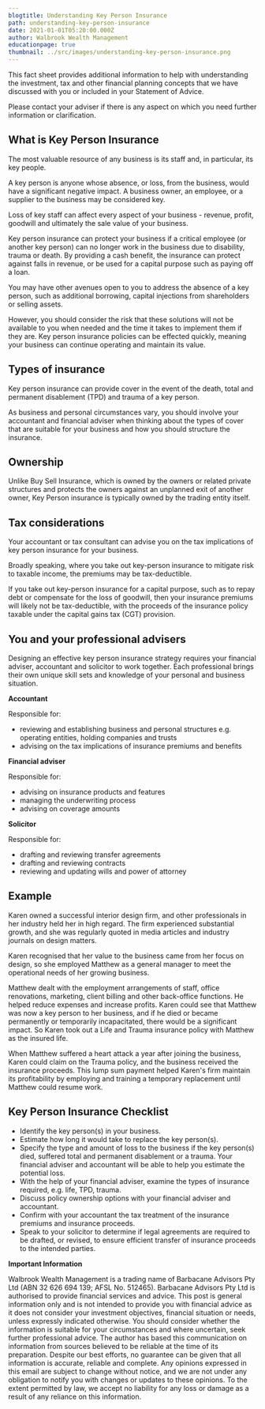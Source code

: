 ```yaml
---
blogtitle: Understanding Key Person Insurance
path: understanding-key-person-insurance
date: 2021-01-01T05:20:00.000Z
author: Walbrook Wealth Management
educationpage: true
thumbnail: ../src/images/understanding-key-person-insurance.png
---
```

This fact sheet provides additional information to help with understanding the investment, tax and other financial planning concepts that we have discussed with you or included in your Statement of Advice.

Please contact your adviser if there is any aspect on which you need further information or clarification.

## What is Key Person Insurance

The most valuable resource of any business is its staff and, in particular, its key people.

A key person is anyone whose absence, or loss, from the business, would have a significant negative impact. A business owner, an employee, or a supplier to the business may be considered key.

Loss of key staff can affect every aspect of your business - revenue, profit, goodwill and ultimately the sale value of your business.

Key person insurance can protect your business if a critical employee (or another key person) can no longer work in the business due to disability, trauma or death.  By providing a cash benefit, the insurance can protect against falls in revenue, or be used for a capital purpose such as paying off a loan.

You may have other avenues open to you to address the absence of a key person, such as additional borrowing, capital injections from shareholders or selling assets.

However, you should consider the risk that these solutions will not be available to you when needed and the time it takes to implement them if they are. Key person insurance policies can be effected quickly, meaning your business can continue operating and maintain its value.

## Types of insurance

Key person insurance can provide cover in the event of the death, total and permanent disablement (TPD) and trauma of a key person.  

As business and personal circumstances vary, you should involve your accountant and financial adviser when thinking about the types of cover that are suitable for your business and how you should structure the insurance.

## Ownership

Unlike Buy Sell Insurance, which is owned by the owners or related private structures and protects the owners against an unplanned exit of another owner, Key Person insurance is typically owned by the trading entity itself.

## Tax considerations

Your accountant or tax consultant can advise you on the tax implications of key person insurance for your business.

Broadly speaking, where you take out key-person insurance to mitigate risk to taxable income, the premiums may be tax-deductible.

If you take out key-person insurance for a capital purpose, such as to repay debt or compensate for the loss of goodwill, then your insurance premiums will likely not be tax-deductible, with the proceeds of the insurance policy taxable under the capital gains tax (CGT) provision.

## You and your professional advisers

Designing an effective key person insurance strategy requires your financial adviser, accountant and solicitor to work together. Each professional brings their own unique skill sets and knowledge of your personal and business situation.

**Accountant**

Responsible for:

* reviewing and establishing business and personal structures e.g. operating entities, holding companies and trusts
* advising on the tax implications of insurance premiums and benefits

**Financial adviser**

Responsible for:

* advising on insurance products and features
* managing the underwriting process
* advising on coverage amounts

**Solicitor**

Responsible for:

* drafting and reviewing transfer agreements
* drafting and reviewing contracts
* reviewing and updating wills and power of attorney

## Example

Karen owned a successful interior design firm, and other professionals in her industry held her in high regard. The firm experienced substantial growth, and she was regularly quoted in media articles and industry journals on design matters.

Karen recognised that her value to the business came from her focus on design, so she employed Matthew as a general manager to meet the operational needs of her growing business.

Matthew dealt with the employment arrangements of staff, office renovations, marketing, client billing and other back-office functions. He helped reduce expenses and increase profits. Karen could see that Matthew was now a key person to her business, and if he died or became permanently or temporarily incapacitated, there would be a significant impact. So Karen took out a Life and Trauma insurance policy with Matthew as the insured life.

When Matthew suffered a heart attack a year after joining the business, Karen could claim on the Trauma policy, and the business received the insurance proceeds. This lump sum payment helped Karen's firm maintain its profitability by employing and training a temporary replacement until Matthew could resume work.

## Key Person Insurance Checklist

* Identify the key person(s) in your business.
* Estimate how long it would take to replace the key person(s).
* Specify the type and amount of loss to the business if the key person(s) died, suffered total and permanent disablement or a trauma. Your financial adviser and accountant will be able to help you estimate the potential loss.
* With the help of your financial adviser, examine the types of insurance required, e.g. life, TPD, trauma.
* Discuss policy ownership options with your financial adviser and accountant.
* Confirm with your accountant the tax treatment of the insurance premiums and insurance proceeds.
* Speak to your solicitor to determine if legal agreements are required to be drafted, or revised, to ensure efficient transfer of insurance proceeds to the intended parties.

**Important Information**

Walbrook Wealth Management is a trading name of Barbacane Advisors Pty Ltd (ABN 32 626 694 139; AFSL No. 512465). Barbacane Advisors Pty Ltd is authorised to provide financial services and advice. This post is general information only and is not intended to provide you with financial advice as it does not consider your investment objectives, financial situation or needs, unless expressly indicated otherwise. You should consider whether the information is suitable for your circumstances and where uncertain, seek further professional advice. The author has based this communication on information from sources believed to be reliable at the time of its preparation. Despite our best efforts, no guarantee can be given that all information is accurate, reliable and complete. Any opinions expressed in this email are subject to change without notice, and we are not under any obligation to notify you with changes or updates to these opinions. To the extent permitted by law, we accept no liability for any loss or damage as a result of any reliance on this information.